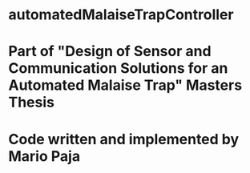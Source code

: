 # automatedMalaiseTrapController
# Part of "Design of Sensor and Communication Solutions for an Automated Malaise Trap" Masters Thesis
# Code written and implemented by Mario Paja
